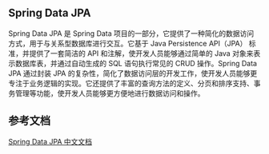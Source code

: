 ## Spring Data JPA
Spring Data JPA 是 Spring Data 项目的一部分，它提供了一种简化的数据访问方式，用于与关系型数据库进行交互。它基于 Java Persistence API（JPA） 标准，并提供了一套简洁的 API 和注解，使开发人员能够通过简单的 Java 对象来表示数据库表，并通过自动生成的 SQL 语句执行常见的 CRUD 操作。Spring Data JPA 通过封装 JPA 的复杂性，简化了数据访问层的开发工作，使开发人员能够更专注于业务逻辑的实现。它还提供了丰富的查询方法的定义、分页和排序支持、事务管理等功能，使开发人员能够更方便地进行数据访问和操作。

## 参考文档
[Spring Data JPA 中文文档](https://springdoc.cn/spring-data-jpa/)
